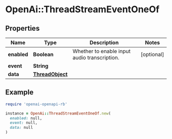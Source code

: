 # OpenAi::ThreadStreamEventOneOf

## Properties

| Name | Type | Description | Notes |
| ---- | ---- | ----------- | ----- |
| **enabled** | **Boolean** | Whether to enable input audio transcription. | [optional] |
| **event** | **String** |  |  |
| **data** | [**ThreadObject**](ThreadObject.md) |  |  |

## Example

```ruby
require 'openai-openapi-rb'

instance = OpenAi::ThreadStreamEventOneOf.new(
  enabled: null,
  event: null,
  data: null
)
```

